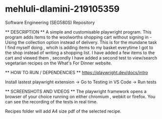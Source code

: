 # mehluli-dlamini-219105359
Software Engineering (SEG580S) Repository


** DESCRIPTION **
A simple and customisable playwright program. This program adds items to the woolworths shopping cart without signing in - Using the collection option instead of delivery. This is for the mundane task I find myself doing , whcih is adding items to my basket everytime I got to the shop instead of writing a shopping list. I have added a few items to the cart and viewed them , secondly I have added a second test to view/search vegetarian recipes on the What's For Dinner website. 

** HOW TO RUN / DEPENDENCIES  ** 
https://playwright.dev/docs/intro

Install lastest playwright extension -> Go to Testing in VS Code -> Run tests 

** SCREENSHOTS AND VIDEOS ** 
The playwright framework opens a browser of your choice running on either chromium , webkit or firefox. You can see the recording of the tests in real time. 

Recipes folder will add A4 size pdf of the selected recipe.